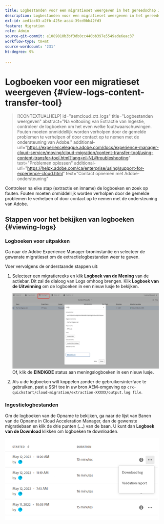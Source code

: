 ```yaml
---
title: Logbestanden voor een migratieset weergeven in het gereedschap Inhoud overbrengen
description: Logbestanden voor een migratieset weergeven in het gereedschap Inhoud overbrengen
exl-id: aed1ac83-a2fb-425e-aca4-39cd0bb42fd3
feature: Migration
role: Admin
source-git-commit: e1089810b3bf3db0cc440bb397e5549ade6eac37
workflow-type: tm+mt
source-wordcount: '231'
ht-degree: 9%

---
```


# Logboeken voor een migratieset weergeven {#view-logs-content-transfer-tool}


>[!CONTEXTUALHELP]
>id="aemcloud_ctt_logs"
>title="Logbestanden weergeven"
>abstract="Na voltooiing van Extractie van Ingestie, controleer de logboeken om het even welke fout/waarschuwingen. Fouten moeten onmiddellijk worden verholpen door de gemelde problemen te verhelpen of door contact op te nemen met de ondersteuning van Adobe."
>additional-url="https://experienceleague.adobe.com/docs/experience-manager-cloud-service/moving/cloud-migration/content-transfer-tool/using-content-transfer-tool.html?lang=nl-NL#troubleshooting" text="Problemen oplossen"
>additional-url="https://helpx.adobe.com/ca/enterprise/using/support-for-experience-cloud.html" text="Contact opnemen met Adobe-ondersteuning"

Controleer na elke stap (extractie en inname) de logboeken en zoek op fouten.  Fouten moeten onmiddellijk worden verholpen door de gemelde problemen te verhelpen of door contact op te nemen met de ondersteuning van Adobe.

## Stappen voor het bekijken van logboeken {#viewing-logs}

### Logboeken voor uitpakken

Ga naar de Adobe Experience Manager-broninstantie en selecteer de gewenste migratieset om de extractielogbestanden weer te geven.

Voer vervolgens de onderstaande stappen uit:

1. Selecteer een migratiereeks en klik **Logboek van de Mening** van de actiebar. Dit zal de dialoog van Logs omhoog brengen. Klik **Logboek van de Uitwinning** om de logboeken in een nieuw lusje te bekijken.

   ![afbeelding](/help/journey-migration/content-transfer-tool/assets-ctt/logs.png) \
   Of, klik de **EINDIGDE** status aan meningslogboeken in een nieuw lusje.

1. Als u de logboeken wilt koppelen zonder de gebruikersinterface te gebruiken, past u SSH toe in uw bron AEM-omgeving op `crx-quickstart/cloud-migration/extraction-XXXXX/output.log file`.

### Ingestielogbestanden

Om de logboeken van de Opname te bekijken, ga naar de lijst van Banen van de Opname in Cloud Acceleration Manager, dan de gewenste migratiebaan en klik de drie punten (**...**) van de baan. U kunt dan **Logboek van de Download** klikken om logboeken te downloaden.

![afbeelding](/help/journey-migration/content-transfer-tool/assets-ctt/cttcam28.png)
